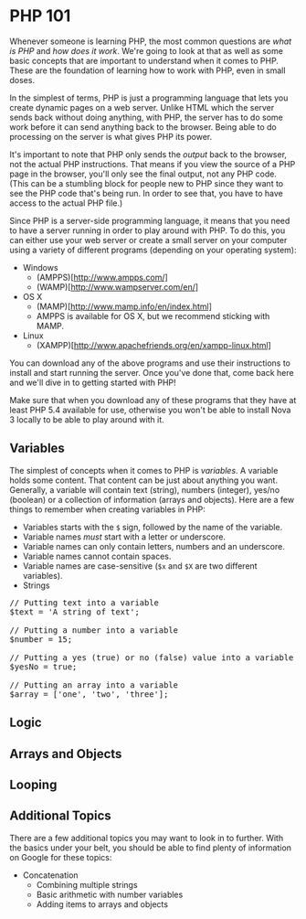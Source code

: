 # PHP 101

Whenever someone is learning PHP, the most common questions are _what is PHP_ and _how does it work_. We're going to look at that as well as some basic concepts that are important to understand when it comes to PHP. These are the foundation of learning how to work with PHP, even in small doses.

In the simplest of terms, PHP is just a programming language that lets you create dynamic pages on a web server. Unlike HTML which the server sends back without doing anything, with PHP, the server has to do some work before it can send anything back to the browser. Being able to do processing on the server is what gives PHP its power.

It's important to note that PHP only sends the _output_ back to the browser, not the actual PHP instructions. That means if you view the source of a PHP page in the browser, you'll only see the final output, not any PHP code. (This can be a stumbling block for people new to PHP since they want to see the PHP code that's being run. In order to see that, you have to have access to the actual PHP file.)

Since PHP is a server-side programming language, it means that you need to have a server running in order to play around with PHP. To do this, you can either use your web server or create a small server on your computer using a variety of different programs (depending on your operating system):

- Windows
	- (AMPPS)[http://www.ampps.com/]
	- (WAMP)[http://www.wampserver.com/en/]
- OS X
	- (MAMP)[http://www.mamp.info/en/index.html]
	- AMPPS is available for OS X, but we recommend sticking with MAMP.
- Linux
	- (XAMPP)[http://www.apachefriends.org/en/xampp-linux.html]

You can download any of the above programs and use their instructions to install and start running the server. Once you've done that, come back here and we'll dive in to getting started with PHP!

Make sure that when you download any of these programs that they have at least PHP 5.4 available for use, otherwise you won't be able to install Nova 3 locally to be able to play around with it.

## Variables

The simplest of concepts when it comes to PHP is _variables_. A variable holds some content. That content can be just about anything you want. Generally, a variable will contain text (string), numbers (integer), yes/no (boolean) or a collection of information (arrays and objects). Here are a few things to remember when creating variables in PHP:

- Variables starts with the `$` sign, followed by the name of the variable.
- Variable names _must_ start with a letter or underscore.
- Variable names can only contain letters, numbers and an underscore.
- Variable names cannot contain spaces.
- Variable names are case-sensitive (`$x` and `$X` are two different variables).
- Strings

<pre>// Putting text into a variable
$text = 'A string of text';

// Putting a number into a variable
$number = 15;

// Putting a yes (true) or no (false) value into a variable
$yesNo = true;

// Putting an array into a variable
$array = ['one', 'two', 'three'];</pre>

## Logic

## Arrays and Objects

## Looping

## Additional Topics

There are a few additional topics you may want to look in to further. With the basics under your belt, you should be able to find plenty of information on Google for these topics:

- Concatenation
	- Combining multiple strings
	- Basic arithmetic with number variables
	- Adding items to arrays and objects